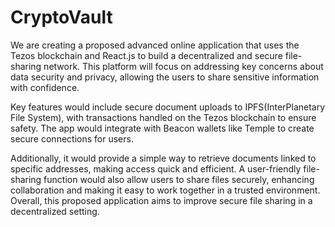 # CryptoVault

We are creating a proposed advanced online application that uses the Tezos blockchain and React.js to build a decentralized and secure file-sharing network. This platform will focus on addressing key concerns about data security and privacy, allowing the users to share sensitive information with confidence.  

Key features would include secure document uploads to IPFS(InterPlanetary File System), with transactions handled on the Tezos blockchain to ensure safety. The app would integrate with Beacon wallets like Temple to create secure connections for users.  

Additionally, it would provide a simple way to retrieve documents linked to specific addresses, making access quick and efficient. A user-friendly file-sharing function would also allow users to share files securely, enhancing collaboration and making it easy to work together in a trusted environment. Overall, this proposed application aims to improve secure file sharing in a decentralized setting.